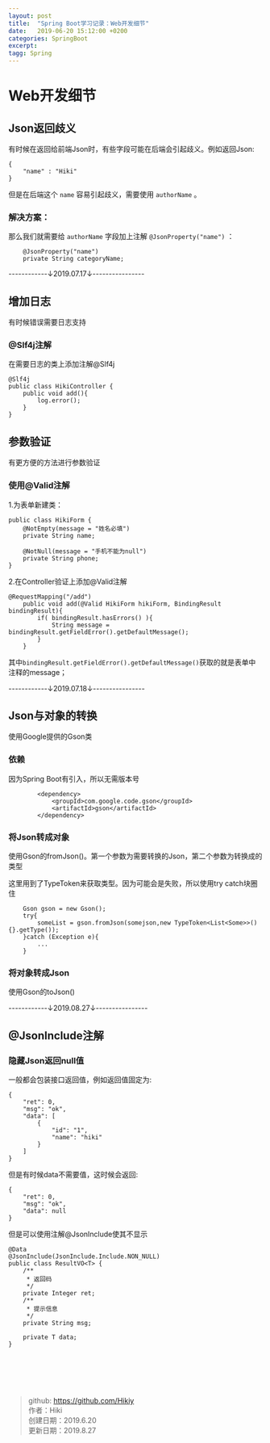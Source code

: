 ```yaml
---
layout: post
title:  "Spring Boot学习记录：Web开发细节"
date:   2019-06-20 15:12:00 +0200
categories: SpringBoot
excerpt: 
tagg: Spring
---
```


# Web开发细节

## Json返回歧义

有时候在返回给前端Json时，有些字段可能在后端会引起歧义。例如返回Json:
```
{
    "name" : "Hiki"
}
```
但是在后端这个 `name` 容易引起歧义，需要使用 `authorName` 。

### 解决方案：

那么我们就需要给 `authorName` 字段加上注解 `@JsonProperty("name")` ：

```
    @JsonProperty("name")
    private String categoryName;
```

------------↓2019.07.17↓----------------
## 增加日志
有时候错误需要日志支持

### @Slf4j注解
在需要日志的类上添加注解@Slf4j

```
@Slf4j
public class HikiController {
    public void add(){
        log.error();
    }
}
```

## 参数验证
有更方便的方法进行参数验证

### 使用@Valid注解

1.为表单新建类：

```
public class HikiForm {
    @NotEmpty(message = "姓名必填")
    private String name;

    @NotNull(message = "手机不能为null")
    private String phone;
}
```

2.在Controller验证上添加@Valid注解

```
@RequestMapping("/add")
    public void add(@Valid HikiForm hikiForm, BindingResult bindingResult){
        if( bindingResult.hasErrors() ){
            String message = bindingResult.getFieldError().getDefaultMessage();
        }
    }
```

其中`bindingResult.getFieldError().getDefaultMessage()`获取的就是表单中注释的message；

------------↓2019.07.18↓----------------
## Json与对象的转换

使用Google提供的Gson类

### 依赖
因为Spring Boot有引入，所以无需版本号
```
        <dependency>
            <groupId>com.google.code.gson</groupId>
            <artifactId>gson</artifactId>
        </dependency>
```

### 将Json转成对象
使用Gson的fromJson()。第一个参数为需要转换的Json，第二个参数为转换成的类型

这里用到了TypeToken来获取类型。因为可能会是失败，所以使用try catch块圈住
```
    Gson gson = new Gson();
    try{
        someList = gson.fromJson(somejson,new TypeToken<List<Some>>(){}.getType());
    }catch (Exception e){
        ...
    }
```

### 将对象转成Json
使用Gson的toJson()

------------↓2019.08.27↓----------------
## @JsonInclude注解
### 隐藏Json返回null值
一般都会包装接口返回值，例如返回值固定为:
```
{
    "ret": 0,
    "msg": "ok",
    "data": [
        {
            "id": "1",
            "name": "hiki"
        }
    ]
}
```

但是有时候data不需要值，这时候会返回:
```
{
    "ret": 0,
    "msg": "ok",
    "data": null
}
```

但是可以使用注解@JsonInclude使其不显示
```
@Data
@JsonInclude(JsonInclude.Include.NON_NULL)
public class ResultVO<T> {
    /**
     * 返回码
     */
    private Integer ret;
    /**
     * 提示信息
     */
    private String msg;

    private T data;
}
```

<br /><br /><br /><br />
> github: https://github.com/Hikiy  
> 作者：Hiki  
> 创建日期：2019.6.20  
> 更新日期：2019.8.27
